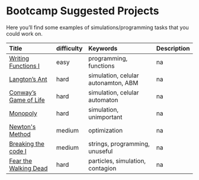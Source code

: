 Bootcamp Suggested Projects
================

Here you’ll find some examples of simulations/programming tasks that you
could work
on.

| Title                                  | difficulty | Keywords                            | Description |
| :------------------------------------- | :--------- | :---------------------------------- | :---------- |
| [Writing Functions I](functions1/)     | easy       | programming, functions              | na          |
| [Langton’s Ant](langtons-ant/)         | hard       | simulation, celular autonamton, ABM | na          |
| [Conway’s Game of Life](life/)         | hard       | simulation, celular automaton       | na          |
| [Monopoly](monopoly-game/)             | hard       | simulation, unimportant             | na          |
| [Newton's Method](newtons/)            | medium     | optimization                        | na          |
| [Breaking the code I](secret1/)        | medium     | strings, programming, unuseful      | na          |
| [Fear the Walking Dead](walking-dead/) | hard       | particles, simulation, contagion    | na          |
